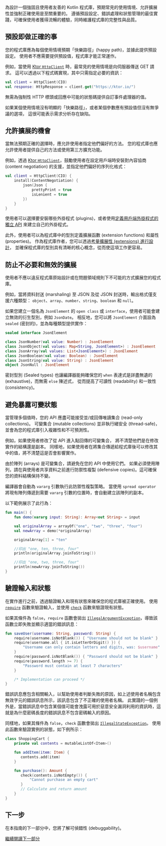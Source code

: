 [//]: # (title: 可預測性)

為設計一個強固且使用者友善的 Kotlin 程式庫，預期常見的使用情境、允許擴展性並強制正確使用是至關重要的。
遵循預設設定、錯誤處理和狀態管理的最佳實踐，可確保使用者獲得流暢的體驗，同時維護程式庫的完整性與品質。

## 預設即做正確的事

您的程式庫應為每個使用情境預期「快樂路徑」(happy path)，並據此提供預設設定。
使用者不應需要提供預設值，程式庫才能正常運作。

例如，當使用 [Ktor `HttpClient`](https://ktor.io/docs/client-create-new-application.html) 時，最常見的使用情境是向伺服器傳送 GET 請求。
這可以透過以下程式碼實現，其中只需指定必要的資訊：

```kotlin
val client = HttpClient(CIO)
val response: HttpResponse = client.get("https://ktor.io/")
```

無需為強制性 HTTP 標頭或回應中可能的狀態碼提供自訂事件處理器的值。

如果某個使用情境沒有明顯的「快樂路徑」，或者某個參數應有預設值但沒有無爭議的選項，
這很可能表示需求分析存在缺陷。

## 允許擴展的機會

當無法預期正確的選擇時，應允許使用者指定他們偏好的方法。
您的程式庫也應允許使用者提供自己的方法或使用第三方擴充功能。

例如，透過 [Ktor `HttpClient`](https://ktor.io/docs/client-serialization.html)，鼓勵使用者在設定用戶端時安裝對內容協商 (content negotiation) 的支援，並指定他們偏好的序列化格式：

```kotlin
val client = HttpClient(CIO) {
    install(ContentNegotiation) {
        json(Json {
            prettyPrint = true
            isLenient = true
        })
    }
}
```

使用者可以選擇要安裝哪些外掛程式 (plugins)，或者使用[定義用戶端外掛程式的獨立 API](https://ktor.io/docs/client-custom-plugins.html) 來建立自己的外掛程式。

此外，使用者可以為程式庫中的型別定義擴展函數 (extension functions) 和屬性 (properties)。
作為程式庫作者，您可以透過[考量擴展性 (extensions) 進行設計](api-guidelines-readability.md#use-extension-functions-and-properties)，
並確保程式庫的型別具有清晰的核心概念，從而使這項工作更容易。

## 防止不必要和無效的擴展

使用者不應以違反程式庫原始設計或在問題領域規則下不可能的方式擴展您的程式庫。

例如，當將資料封送 (marshaling) 至 JSON 及從 JSON 封送時，輸出格式僅支援六種類型：
`object`、`array`、`number`、`string`、`boolean` 和 `null`。

如果您建立一個名為 `JsonElement` 的 `open class` 或 `interface`，使用者可能會建立無效的衍生型別，例如 `JsonDate`。
相反地，您可以將 `JsonElement` 介面設為 `sealed` (密封的)，並為每種類型提供實作：

```kotlin
sealed interface JsonElement

class JsonNumber(val value: Number) : JsonElement
class JsonObject(val values: Map<String, JsonElement>) : JsonElement
class JsonArray(val values: List<JsonElement>) : JsonElement
class JsonBoolean(val value: Boolean) : JsonElement
class JsonString(val value: String) : JsonElement
object JsonNull : JsonElement
```

密封型別 (Sealed types) 也讓編譯器能夠確保您的 `when` 表達式是詳盡無遺的 (exhaustive)，而無需 `else` 陳述式，
從而提高了可讀性 (readability) 和一致性 (consistency)。

## 避免暴露可變狀態

當管理多個值時，您的 API 應盡可能接受並/或回傳唯讀集合 (read-only collections)。
可變集合 (mutable collections) 並非執行緒安全 (thread-safe)，並會為您的程式庫引入複雜性和不可預測性。

例如，如果使用者修改了從 API 進入點回傳的可變集合，
將不清楚他們是在修改實作的結構還是副本。
同樣地，如果使用者在將集合傳遞給程式庫後可以修改其中的值，將不清楚這是否會影響實作。

由於陣列 (arrays) 是可變集合，請避免在您的 API 中使用它們。
如果必須使用陣列，請在與使用者共享資料之前進行防禦性複製 (defensive copies)。這可確保您的資料結構保持不變。

編譯器會自動為 `vararg` 引數執行此防禦性複製策略。
當使用 `spread operator` 將現有陣列傳遞到需要 `vararg` 引數的位置時，會自動建立該陣列的副本。

以下範例展示了此行為：

```kotlin
fun main() {
    fun demo(vararg input: String): Array<out String> = input

    val originalArray = arrayOf("one", "two", "three", "four")
    val newArray = demo(*originalArray)

    originalArray[1] = "ten"

    //印出 "one, ten, three, four"
    println(originalArray.joinToString())

    //印出 "one, two, three, four"
    println(newArray.joinToString())
}
```

## 驗證輸入和狀態

在實作進行之前，透過驗證輸入和現有狀態來確保您的程式庫被正確使用。
使用 [`require`](https://kotlinlang.org/api/latest/jvm/stdlib/kotlin/require.html) 函數來驗證輸入，並使用 [`check`](https://kotlinlang.org/api/latest/jvm/stdlib/kotlin/check.html) 函數來驗證現有狀態。

如果其條件為 `false`，`require` 函數會拋出 [`IllegalArgumentException`](https://kotlinlang.org/api/latest/jvm/stdlib/kotlin/-illegal-argument-exception/#kotlin.IllegalArgumentException)，導致該函數立即失敗並顯示適當的錯誤訊息：

```kotlin
fun saveUser(username: String, password: String) {
    require(username.isNotBlank()) { "Username should not be blank" }
    require(username.all { it.isLetterOrDigit() }) {
        "Username can only contain letters and digits, was: $username"
    }
    require(password.isNotBlank()) { "Password should not be blank" }
    require(password.length >= 7) {
        "Password must contain at least 7 characters"
    }

    /* Implementation can proceed */
}
```

錯誤訊息應包含相關輸入，以幫助使用者判斷失敗的原因，如上述使用者名稱包含無效字元的錯誤訊息所示，該訊息包含了不正確的使用者名稱。
此實踐的一個例外是，當錯誤訊息中包含某個值可能會洩露可用於惡意安全漏洞利用的資訊時，這就是為什麼密碼長度的錯誤訊息不包含密碼輸入的原因。

同樣地，如果其條件為 `false`，`check` 函數會拋出 [`IllegalStateException`](https://kotlinlang.org/api/latest/jvm/stdlib/kotlin/-illegal-state-exception/#kotlin.IllegalStateException)。
使用此函數來驗證實例的狀態，如下例所示：

```kotlin
class ShoppingCart {
    private val contents = mutableListOf<Item>()

    fun addItem(item: Item) {
       contents.add(item)
    }

    fun purchase(): Amount {
       check(contents.isNotEmpty()) {
           "Cannot purchase an empty cart"
       }
       // Calculate and return amount
    }
}
```

## 下一步

在本指南的下一部分中，您將了解可偵錯性 (debuggability)。

[繼續閱讀下一部分](api-guidelines-debuggability.md)